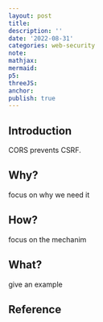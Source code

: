 ```yaml
---
layout: post
title:
description: ''
date: '2022-08-31'
categories: web-security
note:
mathjax:
mermaid:
p5:
threeJS:
anchor:
publish: true
---
```


## Introduction

CORS prevents CSRF.

## Why?

focus on why we need it

## How?

focus on the mechanim

## What?

give an example

## Reference
